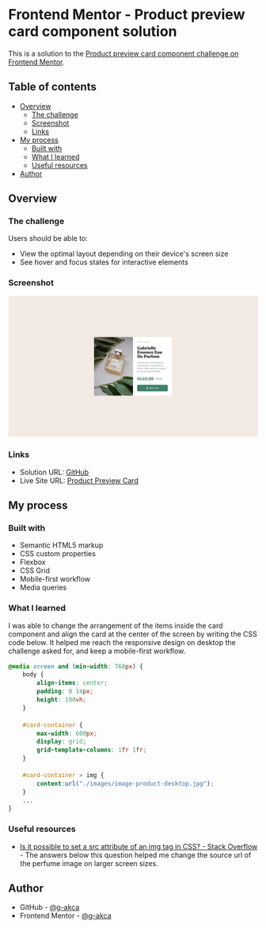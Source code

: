# Frontend Mentor - Product preview card component solution

This is a solution to the [Product preview card component challenge on Frontend Mentor](https://www.frontendmentor.io/challenges/product-preview-card-component-GO7UmttRfa).

## Table of contents

- [Overview](#overview)
  - [The challenge](#the-challenge)
  - [Screenshot](#screenshot)
  - [Links](#links)
- [My process](#my-process)
  - [Built with](#built-with)
  - [What I learned](#what-i-learned)
  - [Useful resources](#useful-resources)
- [Author](#author)

## Overview

### The challenge

Users should be able to:

- View the optimal layout depending on their device's screen size
- See hover and focus states for interactive elements

### Screenshot

![](./images/desktop_screenshot.png)

### Links

- Solution URL: [GitHub](https://github.com/g-akca/product-preview-card)
- Live Site URL: [Product Preview Card](https://g-akca.github.io/product-preview-card/)

## My process

### Built with

- Semantic HTML5 markup
- CSS custom properties
- Flexbox
- CSS Grid
- Mobile-first workflow
- Media queries

### What I learned

I was able to change the arrangement of the items inside the card component and align the card at the center of the screen by writing the CSS code below. It helped me reach the responsive design on desktop the challenge asked for, and keep a mobile-first workflow.

```css
@media screen and (min-width: 768px) {
    body {
        align-items: center;
        padding: 0 14px;
        height: 100vh;
    }

    #card-container {
        max-width: 600px;
        display: grid;
        grid-template-columns: 1fr 1fr;
    }

    #card-container > img {
        content:url("./images/image-product-desktop.jpg");
    }
    ...
}
```

### Useful resources

- [Is it possible to set a src attribute of an img tag in CSS? - Stack Overflow](https://stackoverflow.com/questions/2182716/is-it-possible-to-set-a-src-attribute-of-an-img-tag-in-css) - The answers below this question helped me change the source url of the perfume image on larger screen sizes.

## Author

- GitHub - [@g-akca](https://github.com/g-akca)
- Frontend Mentor - [@g-akca](https://www.frontendmentor.io/profile/g-akca)
